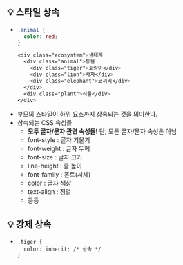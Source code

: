 ## 💡 스타일 상속
- ```css
  .animal {
    color: red;
  }
  
  <div class="ecosystem">생태계
    <div class="animal">동물
      <div class="tiger">호랑이</div>
      <div class="lion">사자</div>
      <div class="elephant">코끼리</div>
    </div>
    <div class="plant">식물</div>
  </div>
  ```
- 부모의 스타일이 하위 요소까지 상속되는 것을 의미한다.
- 상속되는 CSS 속성들
  - **모두 글자/문자 관련 속성들!** 단, 모든 글자/문자 속성은 아님
  - font-style : 글자 기울기
  - font-weight : 글자 두께
  - font-size : 글자 크기
  - line-height : 줄 높이
  - font-family : 폰트(서체)
  - color : 글자 색상
  - text-align : 정렬 
  - 등등

## 💡 강제 상속
  - ```
    .tiger {
      color: inherit; /* 상속 */
    }
    ```

